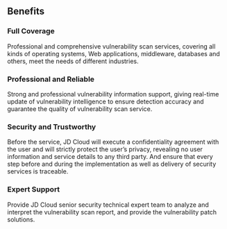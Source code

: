 ## Benefits

### Full Coverage

  Professional and comprehensive vulnerability scan services, covering all kinds of operating systems, Web applications, middleware, databases and others, meet the needs of different industries.

### Professional and Reliable

  Strong and professional vulnerability information support, giving real-time update of vulnerability intelligence to ensure detection accuracy and guarantee the quality of vulnerability scan service.

### Security and Trustworthy

  Before the service, JD Cloud will execute a confidentiality agreement with the user and will strictly protect the user’s privacy, revealing no user information and service details to any third party. And ensure that every step before and during the implementation as well as delivery of security services is traceable.

### Expert Support

  Provide JD Cloud senior security technical expert team to analyze and interpret the vulnerability scan report, and provide the vulnerability patch solutions.
